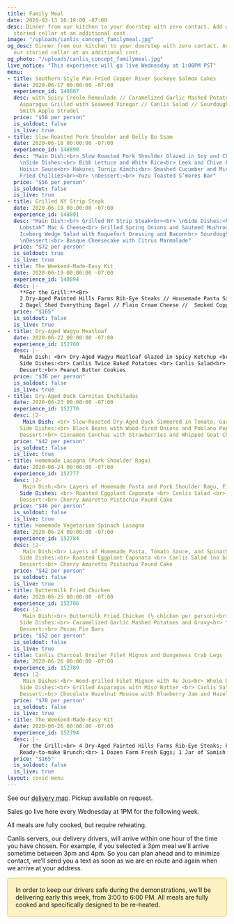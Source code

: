 ```yaml
---
title: Family Meal
date: 2020-03-13 16:19:00 -07:00
desc: Dinner from our kitchen to your doorstep with zero contact. Add wine from our
  storied cellar at an additional cost.
image: "/uploads/canlis_concept_familymeal.jpg"
og_desc: Dinner from our kitchen to your doorstep with zero contact. Add wine from
  our storied cellar at an additional cost.
og_photo: "/uploads/canlis_concept_familymeal.jpg"
live_notice: "This experience will go live Wednesday at 1:00PM PST"
menu:
- title: Southern-Style Pan-Fried Copper River Sockeye Salmon Cakes
  date: 2020-06-17 00:00:00 -07:00
  experience_id: 148887
  desc: with Spicy Creole Remoulade // Caramelized Garlic Mashed Potatoes // Local
    Asparagus Grilled with Seaweed Vinegar // Canlis Salad // Sourdough Rolls // Granny
    Smith Apple Strudel
  price: "$58 per person"
  is_soldout: false
  is_live: true
- title: Slow Roasted Pork Shoulder and Belly Bo Ssam
  date: 2020-06-18 00:00:00 -07:00
  experience_id: 148890
  desc: "Main Dish:<br> Slow Roasted Pork Shoulder Glazed in Soy and Chili Paste<br><br>
    \nSide Dishes:<br> Bibb Lettuce and White Rice<br> Leek and Chive Pancakes<br>
    Hoisin Sauce<br> Hakurei Turnip Kimchi<br> Smashed Cucumber and Mint Salad with
    Fried Chillies<br><br> \nDessert:<br> Yuzu Toasted S’mores Bar"
  price: "$56 per person"
  is_soldout: false
  is_live: true
- title: Grilled NY Strip Steak
  date: 2020-06-19 00:00:00 -07:00
  experience_id: 148891
  desc: "Main Dish:<br> Grilled NY Strip Steak<br><br> \nSide Dishes:<br> “Wicked
    Lobstah” Mac & Cheese<br> Grilled Spring Onions and Sauteed Mushrooms<br> Chimichurri<br>
    Iceberg Wedge Salad with Roquefort Dressing and Bacon<br> Sourdough Rolls<br><br>
    \nDessert:<br> Basque Cheesecake with Citrus Marmalade"
  price: "$72 per person"
  is_soldout: true
  is_live: true
- title: The Weekend-Made-Easy Kit
  date: 2020-06-19 00:00:00 -07:00
  experience_id: 148894
  desc: |-
    **For the Grill:**<Br>
    2 Dry-Aged Painted Hills Farms Rib-Eye Steaks // Housemade Pasta Salad // Wobbly Cart Asparagus // ready-to-bake Snickerdoodle cookies, 2 cans of E9 Pilsner, and 2 cans of Stoup Brewing Citrus IPA.<br><br> **Ready-to-make Brunch:**<br>
    2 Bagel Shed Everything Bagel // Plain Cream Cheese //  Smoked Copper River Sockeye Salmon and Dill Spread // 1 Dozen Farm Fresh Eggs //  House-made Granola and Samish Bay Greek Yogurt.
  price: "$165"
  is_soldout: false
  is_live: true
- title: Dry-Aged Wagyu Meatloaf
  date: 2020-06-22 00:00:00 -07:00
  experience_id: 152760
  desc: |-
    Main Dish: <br> Dry-Aged Wagyu Meatloaf Glazed in Spicy Ketchup <br><br>
    Side Dishes:<br> Canlis Twice Baked Potatoes <br> Canlis Salad<br> Garlic and Herb Sourdough Rolls  <br><br>
    Dessert:<br> Peanut Butter Cookies
  price: "$36 per person"
  is_soldout: false
  is_live: true
- title: Dry-Aged Duck Carnitas Enchiladas
  date: 2020-06-23 00:00:00 -07:00
  experience_id: 152770
  desc: |2-
     Main Dish: <br> Slow-Roasted Dry-Aged Duck Simmered in Tomato, Garlic, and Spices with Corn Tortillas in a Smoked Red Chile Sauce, and Finished with Cotija and Pickled Onions<br><br>
    Side Dishes:<br> Black Beans with Wood-fired Onions and Poblano Peppers <br> Mixed Green Salad with Radish, Summer Squash, and Lime <br><br>
    Dessert:<br> Cinnamon Conchas with Strawberries and Whipped Goat Cheese
  price: "$42 per person"
  is_soldout: false
  is_live: true
- title: Homemade Lasagna (Pork Shoulder Ragu)
  date: 2020-06-24 00:00:00 -07:00
  experience_id: 152777
  desc: |2-
     Main Dish:<br> Layers of Homemade Pasta and Pork Shoulder Ragu, Finished with Mozzarella, Basil, and Fiore Sardo  <br><br>
    Side Dishes: <br> Roasted Eggplant Caponata <br> Canlis Salad <br> Garlic and Herb Sourdough Rolls<br><br>
    Dessert:<br> Cherry Amaretto Pistachio Pound Cake
  price: "$46 per person"
  is_soldout: false
  is_live: true
- title: Homemade Vegetarian Spinach Lasagna
  date: 2020-06-24 00:00:00 -07:00
  experience_id: 152784
  desc: |2-
     Main Dish:<br> Layers of Homemade Pasta, Tomato Sauce, and Spinach, Finished with Mozzarella, Basil, and Fiore Sardo  <br><br>
    Side Dishes:<br> Roasted Eggplant Caponata <br> Canlis Salad (no bacon)<br> Garlic and Herb Sourdough Rolls<br><br>
    Dessert:<br> Cherry Amaretto Pistachio Pound Cake
  price: "$42 per person"
  is_soldout: false
  is_live: true
- title: Buttermilk Fried Chicken
  date: 2020-06-25 00:00:00 -07:00
  experience_id: 152786
  desc: |2-
     Main Dish:<br> Buttermilk Fried Chicken (½ chicken per person)<br><br>
    Side Dishes:<br> Caramelized Garlic Mashed Potatoes and Gravy<br> Yubeshi BBQ Baked Beans<br> Jalapeno Cornbread with Big Leaf Maple Butter<br> Canlis Salad<br><br>
    Dessert:<br> Pecan Pie Bars
  price: "$52 per person"
  is_soldout: false
  is_live: true
- title: Canlis Charcoal Broiler Filet Mignon and Dungeness Crab Legs
  date: 2020-06-26 00:00:00 -07:00
  experience_id: 152789
  desc: |2-
     Main Dishes:<br> Wood-grilled Filet Mignon with Au Jus<br> Whole Dungeness Crab Legs with Mustard Mayonnaise<br><br>
    Side Dishes:<br> Grilled Asparagus with Miso Butter <br> Canlis Salad<br> Garlic and Herb Sourdough Rolls <br><br>
    Dessert:<br> Chocolate Hazelnut Mousse with Blueberry Jam and Hazelnut Sandies
  price: "$78 per person"
  is_soldout: false
  is_live: true
- title: The Weekend-Made-Easy Kit
  date: 2020-06-26 00:00:00 -07:00
  experience_id: 152794
  desc: |-
    For the Grill:<br> 4 Dry-Aged Painted Hills Farms Rib-Eye Steaks; Fresh Zucchini and Portobello Mushrooms; Grilled Spring Onion Chimichurri; ready-to-bake White Chocolate Macadamia Nut Cookie Dough; and 2 cans of Stoup Mosaic Pale Ale and 2 cans of Holy Mountain White Lodge.<br><br>
    Ready-to-make Brunch:<br> 1 Dozen Farm Fresh Eggs; 1 Jar of Samish Bay Greek Yogurt with Fresh Strawberries; 1lb of Breakfast Sausage; Buckwheat Blueberry Pancake Mix
  price: "$165"
  is_soldout: false
  is_live: true
layout: covid-menu
---
```


See our [delivery map](/deliverymap). Pickup available on request.

Sales go live here every Wednesday at 1PM for the following week.  

All meals are fully cooked, but require reheating.

Canlis servers, our delivery drivers, will arrive within one hour of the time you have chosen. For example, if you selected a 3pm meal we'll arrive sometime between 3pm and 4pm. So you can plan ahead and to minimize contact, we’ll send you a text as soon as we are en route and again when we arrive at your address.

<div style="background: #FDF2C3; border: 1px solid #E3C442; border-radius: 5px; padding: 18px; margin-bottom: 30px;">In order to keep our drivers safe during the demonstrations, we'll be delivering early this week, from 3:00 to 6:00 PM. All meals are fully cooked and specifically designed to be re-heated.
</div>